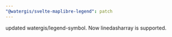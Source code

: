 ```yaml
---
"@watergis/svelte-maplibre-legend": patch
---
```


updated watergis/legend-symbol. Now linedasharray is supported.
